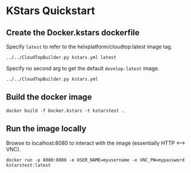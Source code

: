 # KStars Quickstart

## Create the Docker.kstars dockerfile

Specify `latest` to refer to the helxplatform/cloudtop:latest image tag.

```
../../CloudTopBuilder.py kstars.yml latest
```

Specify no second arg to get the default `develop-latest` image.
```
../../CloudTopBuilder.py kstars.yml
```

## Build the docker image
```
docker build -f Docker.kstars -t kstarstest .
```

## Run the image locally

Browse to localhost:8080 to interact with the image (essentially HTTP <--> VNC).

```
docker run -p 8080:8080 -e USER_NAME=myusername -e VNC_PW=mypassword kstarstest:latest
```
